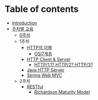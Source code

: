 # Table of contents

- [Introduction](README.md)
- [주차별 교육](./weeks/README.md)
  - [0주차](./weeks/preweeks/README.md)
  - 1주차
    - [HTTP의 이해](./weeks/1weeks/README.md)
      - [OSI7계층](./weeks/1weeks/OSI.md)
    - [HTTP Client & Server](./weeks/1weeks/HTTP_CLIENT_SERVER.md)
      - [HTTP/1.1? HTTP/2? HTTP/3?](./weeks/1weeks/HTTPn.md)
    - [Java HTTP Server](./weeks/1weeks/JAVA_HTTP_SERVER.md)
    - [Spring Web MVC](./weeks/1weeks/SPRING_WEB_MVC.md)
  - 2주차
    - [RESTful](./weeks/2weeks/README.md)
      - [Richardson Maturity Model](./weeks/2weeks/Richardson.md)
